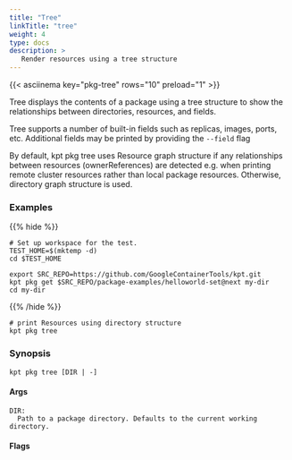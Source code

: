 ```yaml
---
title: "Tree"
linkTitle: "tree"
weight: 4
type: docs
description: >
   Render resources using a tree structure
---
```

<!--mdtogo:Short
    Render resources using a tree structure
-->

{{< asciinema key="pkg-tree" rows="10" preload="1" >}}

Tree displays the contents of a package using a tree structure to show
the relationships between directories, resources, and fields.

Tree supports a number of built-in fields such as replicas, images, ports,
etc.  Additional fields may be printed by providing the `--field` flag

By default, kpt pkg tree uses Resource graph structure if any relationships
between resources (ownerReferences) are detected e.g. when printing
remote cluster resources rather than local package resources.
Otherwise, directory graph structure is used.

### Examples

{{% hide %}}

<!-- @makeWorkplace @verifyExamples-->
```
# Set up workspace for the test.
TEST_HOME=$(mktemp -d)
cd $TEST_HOME
```

<!-- @fetchPackage @verifyExamples-->
```shell
export SRC_REPO=https://github.com/GoogleContainerTools/kpt.git
kpt pkg get $SRC_REPO/package-examples/helloworld-set@next my-dir
cd my-dir
```

{{% /hide %}}

<!--mdtogo:Examples-->
<!-- @pkgTree @verifyExamples-->
```shell
# print Resources using directory structure
kpt pkg tree
```

<!--mdtogo-->

### Synopsis
<!--mdtogo:Long-->
```
kpt pkg tree [DIR | -]
```

#### Args

```
DIR:
  Path to a package directory. Defaults to the current working directory.
```

#### Flags

```

```
<!--mdtogo-->
